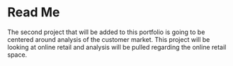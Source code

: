 # Read Me

The second project that will be added to this portfolio is going to be centered around analysis of the customer market. This project will be looking at online retail and analysis will be pulled regarding the online retail space. 
